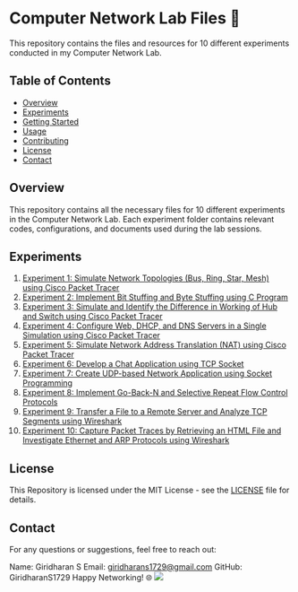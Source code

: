 # Computer Network Lab Files 📂

This repository contains the files and resources for 10 different experiments conducted in my Computer Network Lab.

## Table of Contents
- [Overview](#overview)
- [Experiments](#experiments)
- [Getting Started](#getting-started)
- [Usage](#usage)
- [Contributing](#contributing)
- [License](#license)
- [Contact](#contact)

## Overview
This repository contains all the necessary files for 10 different experiments in the Computer Network Lab. Each experiment folder contains relevant codes, configurations, and documents used during the lab sessions.

## Experiments
1. [Experiment 1: Simulate Network Topologies (Bus, Ring, Star, Mesh) using Cisco Packet Tracer](./Experiment-1)
2. [Experiment 2: Implement Bit Stuffing and Byte Stuffing using C Program](./Experiment-2)
3. [Experiment 3: Simulate and Identify the Difference in Working of Hub and Switch using Cisco Packet Tracer](./Experiment-3)
4. [Experiment 4: Configure Web, DHCP, and DNS Servers in a Single Simulation using Cisco Packet Tracer](./Experiment-4)
5. [Experiment 5: Simulate Network Address Translation (NAT) using Cisco Packet Tracer](./Experiment-5)
6. [Experiment 6: Develop a Chat Application using TCP Socket](./Experiment-6)
7. [Experiment 7: Create UDP-based Network Application using Socket Programming](./Experiment-7)
8. [Experiment 8: Implement Go-Back-N and Selective Repeat Flow Control Protocols](./Experiment-8)
9. [Experiment 9: Transfer a File to a Remote Server and Analyze TCP Segments using Wireshark](./Experiment-9)
10. [Experiment 10: Capture Packet Traces by Retrieving an HTML File and Investigate Ethernet and ARP Protocols using Wireshark](./Experiment-10)

## License
This Repository is licensed under the MIT License - see the [LICENSE](LICENSE) file for details.

## Contact
For any questions or suggestions, feel free to reach out:

Name: Giridharan S
Email: giridharans1729@gmail.com
GitHub: GiridharanS1729 
Happy Networking! 🌐
<img src="https://api.visitorbadge.io/api/visitors?path=https%3A%2F%2Fgithub.com%2FGiridharanS1729%2FCN%2F&countColor=%23263759" />
